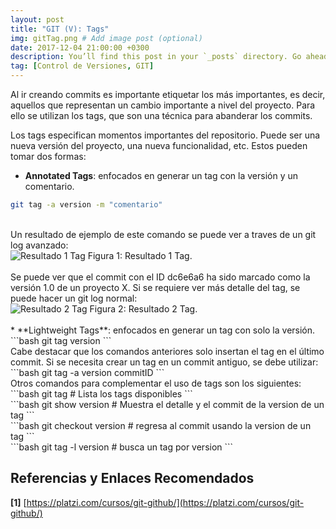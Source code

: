 ```yaml
---
layout: post
title: "GIT (V): Tags"
img: gitTag.png # Add image post (optional)
date: 2017-12-04 21:00:00 +0300
description: You’ll find this post in your `_posts` directory. Go ahead and edit it and re-build the site to see your changes. # Add post description (optional)
tag: [Control de Versiones, GIT]
---
```

Al ir creando commits es importante etiquetar los más importantes, es decir, aquellos que representan un cambio importante a nivel del proyecto. Para ello se utilizan los tags, que son una técnica para abanderar los commits.

Los tags especifican momentos importantes del repositorio. Puede ser una nueva versión del proyecto, una nueva funcionalidad, etc. Estos pueden tomar dos formas:

* **Annotated Tags**: enfocados en generar un tag con la versión y un comentario.
```bash
git tag -a version -m "comentario"
```
<br/>
Un resultado de ejemplo de este comando se puede ver a traves de un git log avanzado:

<div class="img_post_container">
<img class="img_post" src="https://imgur.com/TQnTtEE.png" alt="Resultado 1 Tag">
Figura 1: Resultado 1 Tag.
</div>
<br/>
Se puede ver que el commit con el ID dc6e6a6 ha sido marcado como la versión 1.0 de un proyecto X. Si se requiere ver más detalle del tag, se puede hacer un git log normal:

<div class="img_post_container">
<img class="img_post" src="https://imgur.com/MHRIi5R.png" alt="Resultado 2 Tag">
Figura 2: Resultado 2 Tag.
</div>
<br/>
* **Lightweight Tags**: enfocados en generar un tag con solo la versión.
```bash
git tag version
```
<br/>
Cabe destacar que los comandos anteriores solo insertan el tag en el último commit. Si se necesita crear un tag en un commit antiguo, se debe utilizar:
```bash
git tag -a version commitID
```
<br/>
Otros comandos para complementar el uso de tags son los siguientes:
```bash
git tag # Lista los tags disponibles
```
<br/>
```bash
git show version # Muestra el detalle y el commit de la version de un tag
```
<br/>
```bash
git checkout version # regresa al commit usando la version de un tag
```
<br/>
```bash
git tag -l version # busca un tag por version
```
<br/>

## Referencias y Enlaces Recomendados

**[1]** [https://platzi.com/cursos/git-github/](https://platzi.com/cursos/git-github/)

